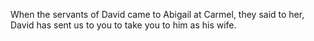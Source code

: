 When the servants of David came to Abigail at Carmel, they said to her, David has sent us to you to take you to him as his wife.
